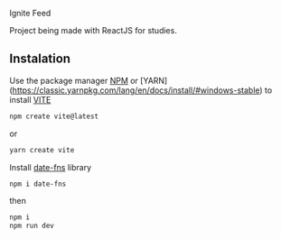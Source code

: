 <p>Ignite Feed</p>

Project being made with ReactJS for studies.

## Instalation

Use the package manager [NPM](https://nodejs.org/pt-br/) or [YARN] (https://classic.yarnpkg.com/lang/en/docs/install/#windows-stable) to install [VITE](https://vitejs.dev/)

```bash
npm create vite@latest
```

or

```bash
yarn create vite
```

Install [date-fns](https://date-fns.org/) library
```bash
npm i date-fns
```

then

```bash
npm i
npm run dev
```
